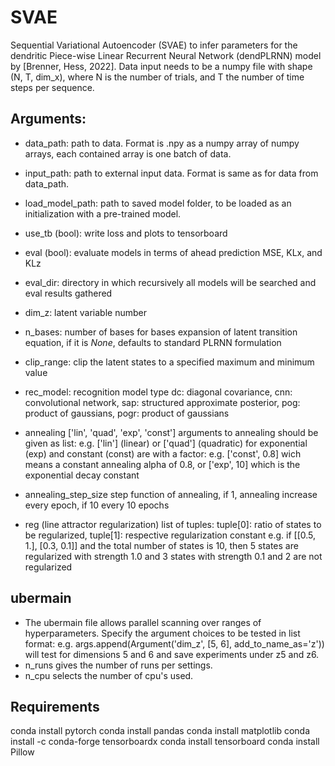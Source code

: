 # SVAE

Sequential Variational Autoencoder (SVAE) to infer parameters for the dendritic Piece-wise Linear Recurrent Neural Network (dendPLRNN) model by [Brenner, Hess, 2022].
Data input needs to be a numpy file with shape (N, T, dim_x), where N is the number of trials, and T the number of time steps per sequence.


## Arguments:
- data_path: path to data. Format is .npy as a numpy array of numpy arrays, each contained array is one batch of data.
- input_path: path to external input data. Format is same as for data from data_path.
- load_model_path: path to saved model folder, to be loaded as an initialization with a pre-trained model.

- use_tb (bool):  write loss and plots to tensorboard
- eval (bool): evaluate models in terms of ahead prediction MSE, KLx, and KLz
- eval_dir: directory in which recursively all models will be searched and eval results gathered 

- dim_z: latent variable number
- n_bases: number of bases for bases expansion of latent transition equation, if it is *None*,  defaults to standard PLRNN formulation
- clip_range: clip the latent states to a specified maximum and minimum value
- rec_model: recognition model type
  dc: diagonal covariance, cnn: convolutional network, sap: structured approximate posterior, pog: product of gaussians, pogr: product of gaussians

- annealing ['lin', 'quad', 'exp', 'const']
    arguments to annealing should be given as list:
    e.g. ['lin'] (linear) or ['quad'] (quadratic)
    for exponential (exp) and constant (const) are with a factor:
    e.g. ['const', 0.8] wich means a constant annealing alpha of 0.8,
    or  ['exp', 10] which is the exponential decay constant
- annealing_step_size
    step function of annealing, if 1,  annealing increase every epoch, if 10 every 10 epochs

- reg (line attractor regularization) 
    list of tuples: tuple[0]: ratio of states to be regularized, tuple[1]: respective regularization constant
    e.g. if [[0.5, 1.], [0.3, 0.1]] and the total number of states is 10,
    then 5 states are regularized with strength 1.0 and 3 states with strength 0.1 and 2 are not regularized


## ubermain

- The ubermain file allows parallel scanning over ranges of hyperparameters. Specify the argument choices to be tested in list format:
e.g. args.append(Argument('dim_z', [5, 6], add_to_name_as='z')) will test for dimensions 5 and 6 and save experiments under z5 and z6.
- n_runs gives the number of runs per settings.
- n_cpu selects the number of cpu's used.


## Requirements 
conda install pytorch
conda install pandas
conda install matplotlib
conda install -c conda-forge tensorboardx
conda install tensorboard
conda install Pillow
